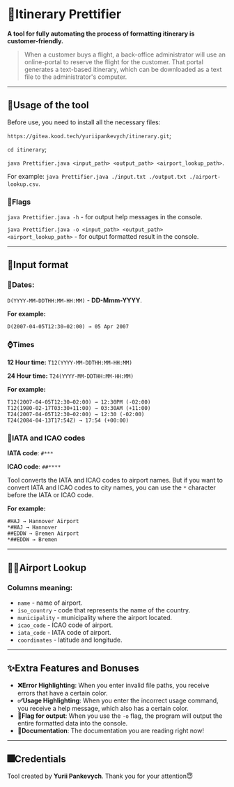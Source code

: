 # 🛫Itinerary Prettifier

**A tool for fully automating the process of formatting itinerary is customer-friendly.**

>When a customer buys a flight, a back-office administrator will use an online-portal to reserve the flight for the customer. That portal generates a text-based itinerary, which can be downloaded as a text file to the administrator's computer.

---
## 🔌Usage of the tool
Before use, you need to install all the necessary files: 

`https://gitea.kood.tech/yuriipankevych/itinerary.git`;

`cd itinerary`;

`java Prettifier.java <input_path> <output_path> <airport_lookup_path>`.

For example:
`java Prettifier.java ./input.txt ./output.txt ./airport-lookup.csv`.

### 🚩Flags
`java Prettifier.java -h` - for output help messages in the console.

`java Prettifier.java -o <input_path> <output_path> <airport_lookup_path>` - for output formatted result in the console.

---
## 📄Input format
### 📆Dates:
`D(YYYY-MM-DDTHH:MM-HH:MM)` - **DD-Mmm-YYYY**.

**For example:**
```
D(2007-04-05T12:30−02:00) → 05 Apr 2007
```

### ⌚Times
**12 Hour time:** `T12(YYYY-MM-DDTHH:MM-HH:MM)`

**24 Hour time:** `T24(YYYY-MM-DDTHH:MM-HH:MM)`

**For example:** 
```
T12(2007-04-05T12:30−02:00) → 12:30PM (-02:00)
T12(1980-02-17T03:30+11:00) → 03:30AM (+11:00)
T24(2007-04-05T12:30−02:00) → 12:30 (-02:00)
T24(2084-04-13T17:54Z) → 17:54 (+00:00)
```
### 🎲IATA and ICAO codes
**IATA code**: `#***`

**ICAO code**: `##****`

Tool converts the IATA and ICAO codes to airport names. But if you want to convert IATA and ICAO codes to city names, you can use the `*` character before the IATA or ICAO code.

**For example:**
```
#HAJ → Hannover Airport
*#HAJ → Hannover
##EDDW → Bremen Airport
*##EDDW → Bremen
```

---
## 🛫📄Airport Lookup

### Columns meaning:
- `name` - name of airport.
- `iso_country` - code that represents the name of the country.
- `municipality` - municipality where the airport located.
- `icao_code` - ICAO code of airport.
- `iata_code` - IATA code of airport.
- `coordinates` - latitude and longitude.

---
## ✨Extra Features and Bonuses
- **❌Error Highlighting**: When you enter invalid file paths, you receive errors that have a certain color.
- **✅Usage Highlighting**: When you enter the incorrect usage command, you receive a help message, which also has a certain color.
- **🚩Flag for output**: When you use the `-o` flag, the program will output the entire formatted data into the console.
- **📃Documentation**: The documentation you are reading right now!
---
## 🎆Credentials
Tool created by **Yurii Pankevych**. Thank you for your attention😇